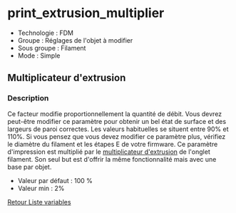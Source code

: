 # print_extrusion_multiplier

* Technologie : FDM
* Groupe : Réglages de l'objet à modifier
* Sous groupe : Filament
* Mode : Simple

## Multiplicateur d'extrusion

### Description

Ce facteur modifie proportionnellement la quantité de débit. Vous devrez peut-être modifier ce paramètre pour obtenir un bel état de surface et des largeurs de paroi correctes. 
Les valeurs habituelles se situent entre 90% et 110%. Si vous pensez que vous devez modifier ce paramètre plus, vérifiez le diamètre du filament et les étapes E de votre firmware. Ce paramètre d'impression est multiplié par le [multiplicateur d'extrusion](extrusion_multiplier.md) de l'onglet filament. Son seul but est d'offrir la même fonctionnalité mais avec une base par objet.

* Valeur par défaut : 100 %
 * Valeur min :  2%

[Retour Liste variables](variable_list.md)